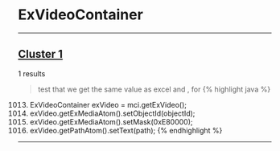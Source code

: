 # ExVideoContainer

***

## [Cluster 1](./1)
1 results
> test that we get the same value as excel and , for 
{% highlight java %}
1013. ExVideoContainer exVideo = mci.getExVideo();
1014. exVideo.getExMediaAtom().setObjectId(objectId);
1015. exVideo.getExMediaAtom().setMask(0xE80000);
1016. exVideo.getPathAtom().setText(path);
{% endhighlight %}

***

